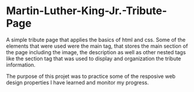 # Martin-Luther-King-Jr.-Tribute-Page
A simple tribute page that applies the basics of html and css. Some of the elements that were used
were the main tag, that stores the main section of the page including the image, the description as well as other
nested tags like the section tag that was used to display and organization the tribute information.

The purpose of this projet was to practice some of the resposive web design properties I have learned and monitor my progress.
